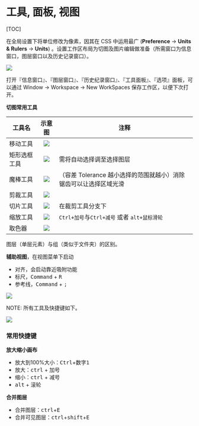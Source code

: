 # 工具, 面板, 视图


[TOC]

在全局设置下将单位修改为像素，因其在 CSS 中运用最广 (**Preference** -> **Units & Rulers** -> **Units**) 。设置工作区布局为切图及图片编辑做准备（所需窗口为信息窗口，图层窗口以及历史记录窗口）。

![](../img/P/photoshop-mainWindow.png)

打开『信息窗口』、『图层窗口』、『历史纪录窗口』、『工具面板』、『选项』面板，可以通过 Window -> Workspace -> New WorkSpaces 保存工作区，以便下次打开。

**切图常用工具**

| 工具名    |           示意图            | 注释                                     |
| ------ | :----------------------: | -------------------------------------- |
| 移动工具   | ![](../img/H/hwa_03.png) |                                        |
| 矩形选框工具 | ![](../img/H/hwa_01.png) | 需将自动选择调至选择图层                           |
| 魔棒工具   | ![](../img/H/hwa_05.png) | （容差 Tolerance 越小选择的范围就越小）消除锯齿可以让选择区域光滑 |
| 剪裁工具   | ![](../img/H/hwa_06.png) |                                        |
| 切片工具   | ![](../img/H/hwa_07.png) | 在裁剪工具分支下                               |
| 缩放工具   | ![](../img/H/hwa_34.png) | `Ctrl+加号`与`Ctrl+减号` 或者 `alt+鼠标滑轮`      |
| 取色器    | ![](../img/H/hwa_31.png) |                                        |

图层（单层元素）与组（类似于文件夹）的区别。

**辅助视图**，在视图菜单下启动

- 对齐，会启动靠近吸附功能
- 标尺，<kbd>Command</kbd> + <kbd>R</kbd>
- 参考线，<kbd>Command</kbd> + <kbd>;</kbd>

![](../img/P/photoshop-menu.png)

NOTE: 所有工具及快捷键如下。

![](../img/T/ToolsPanelOverview.png)

### 常用快捷键

**放大缩小画布**

- 放大到100%大小：<kbd>Ctrl</kbd>+<kbd>数字1</kbd>
- 放大：<kbd>ctrl</kbd> + 加号
- 缩小：<kbd>ctrl</kbd> + 减号
- <kbd>alt</kbd> + 滚轮

**合并图层**

- 合并图层：<kbd>ctrl</kbd>+<kbd>E</kbd>
- 合并可见图层：<kbd>ctrl</kbd>+<kbd>shift</kbd>+<kbd>E</kbd>
